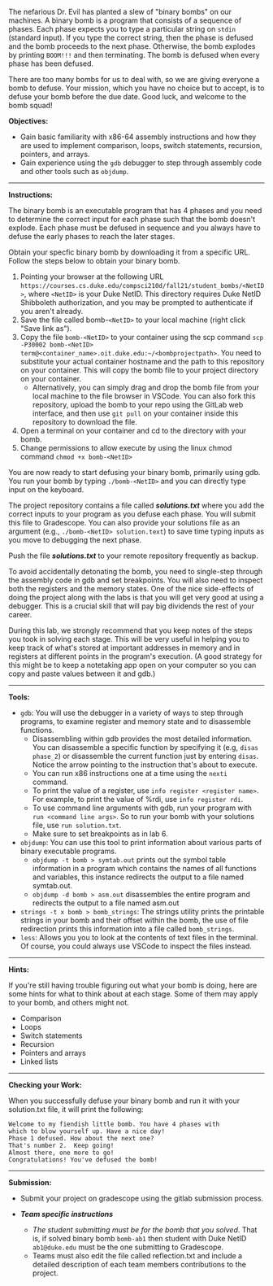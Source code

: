 The nefarious Dr. Evil has planted a slew of "binary bombs" on our machines. A binary bomb is a program that consists of a sequence of phases. Each phase expects you to type a particular string on ``stdin`` (standard input). If you type the correct string, then the phase is defused and the bomb proceeds to the next phase. Otherwise, the bomb explodes by printing ``BOOM!!!`` and then terminating. The bomb is defused when every phase has been defused.

There are too many bombs for us to deal with, so we are giving everyone a bomb to defuse. Your mission, which you have no choice but to accept, is to defuse your bomb before the due date. Good luck, and welcome to the bomb squad!

**Objectives:**
- Gain basic familiarity with x86-64 assembly instructions and how they are used to implement comparison, loops, switch statements, recursion, pointers, and arrays.
- Gain experience using the ``gdb`` debugger to step through assembly code and other tools such as ``objdump``.

---

**Instructions:**

The binary bomb is an executable program that has 4 phases and you need to determine the
correct input for each phase such that the bomb doesn't explode. Each phase must be defused in sequence and you always have to defuse the early phases to reach the later stages.

Obtain your specfic binary bomb by downloading it from a specific URL. Follow the steps below to obtain your binary bomb.
1. Pointing your browser at the following URL ``https://courses.cs.duke.edu/compsci210d/fall21/student_bombs/<NetID>``, where ``<NetID>`` is your Duke NetID. This directory requires Duke NetID Shibboleth authorization, and you may be prompted to authenticate if you aren't already.
2. Save the file called bomb-``<NetID>`` to your local machine (right click "Save link as").
3. Copy the file ``bomb-<NetID>`` to your container using the scp command ``scp -P30002 bomb-<NetID> term@<container_name>.oit.duke.edu:~/<bombprojectpath>``. You need to substitute your actual container hostname and the path to this repository on your container.  This will copy the bomb file to your project directory on your container.
    - Alternatively, you can simply drag and drop the bomb file from your
    local machine to the file browser in VSCode. You can also fork this
    repository, upload the bomb to your repo using the GitLab web
    interface, and then use `git pull` on your container inside
    this repository to download the file.
4. Open a terminal on your container and cd to the directory with your bomb.
5. Change permissions to allow execute by using the linux chmod command ``chmod +x bomb-<NetID>``

You are now ready to start defusing your binary bomb, primarily using gdb.
You run your bomb by typing ``./bomb-<NetID>`` and you can directly type input on the keyboard.

The project repository contains a file called ***solutions.txt*** where you add the correct inputs to your program as you defuse each phase. You will submit this file to Gradescope.  You can also provide your solutions file as an argument (e.g., ``./bomb-<NetID> solution.text``) to save time typing inputs as you move to debugging the next phase.

Push the file ***solutions.txt*** to your remote repository frequently as backup.

To avoid accidentally detonating the bomb, you need to single-step through the assembly code in gdb and set breakpoints. You will also need to inspect both the registers and the memory states. One of the nice side-effects of doing the project along with the labs is that you will get very good at using a debugger. This is a crucial skill that will pay big dividends the rest of your career.

During this lab, we strongly recommend that you keep notes of the steps you took in solving each stage. This will be very useful in helping you to keep track of what's stored at important addresses in memory and in registers at different points in the program's execution. (A good strategy for this might be to keep a notetaking app open on your computer so you can copy and paste values between it and gdb.)

---

**Tools:** 

- ``gdb``: You will use the debugger in a variety of ways to step through programs, to examine register and memory state and to disassemble functions.
    - Disassembling within gdb provides the most detailed information. You can disassemble a specific function by specifying it (e.g, `disas phase_2`) or disassemble the current function just by entering `disas`. Notice the arrow pointing to the instruction that's about to execute.
    - You can run x86 instructions one at a time using the `nexti` command.
    - To print the value of a register, use `info register <register name>`. For example, to print the value of %rdi, use `info register rdi`.
    - To use command line arguments with gdb, run your program with `run <command line args>`. So to run your bomb with your solutions file, use `run solution.txt`.
    - Make sure to set breakpoints as in lab 6.
- ``objdump``: You can use this tool to print information about various parts of binary executable programs.
    - ``objdump -t bomb > symtab.out`` prints out the symbol table information in a program which contains the names of all functions and variables, this instance redirects the output to a file named symtab.out.
    - ``objdump -d bomb > asm.out`` disassembles the entire program and redirects the output to a file named asm.out
- ``strings -t x bomb > bomb_strings``: The strings utility prints the printable strings in your bomb and their offset within the bomb, the use of file redirection prints this information into a file called ``bomb_strings``.
- ``less``: Allows you you to look at the contents of text files in the terminal. Of course, you could always use VSCode to inspect the files instead.

---

**Hints:**

If you're still having trouble figuring out what your bomb is doing, here are some hints for what to think about at each stage. Some of them may apply to your bomb, and others might not.

- Comparison
- Loops
- Switch statements
- Recursion
- Pointers and arrays
- Linked lists

---

**Checking your Work:**

When you successfully defuse your binary bomb and run it with your 
solution.txt file, it will print the following:
```
Welcome to my fiendish little bomb. You have 4 phases with
which to blow yourself up. Have a nice day!
Phase 1 defused. How about the next one?
That's number 2.  Keep going!
Almost there, one more to go!
Congratulations! You've defused the bomb!
```

---

**Submission:**

- Submit your project on gradescope using the gitlab submission process.

- ***Team specific instructions*** 
    - *The student submitting must be for the bomb that you solved*.  That is, if solved
binary bomb ``bomb-ab1`` then student with Duke NetID ``ab1@duke.edu`` must be the one submitting to Gradescope.
    - Teams must also edit the file called reflection.txt and include a detailed description of each team members contributions to the project.
